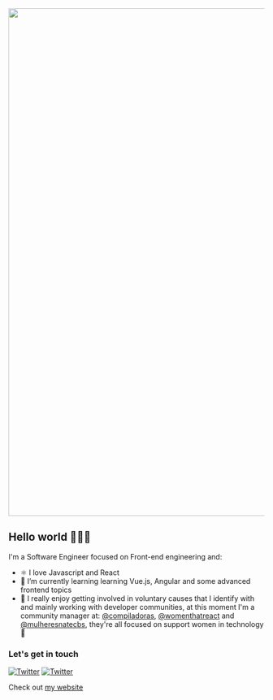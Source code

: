 <img width="1000" src="https://i.ibb.co/k3p4zMs/comm-geovanna.png" />

## Hello world 👩🏽‍💻

I'm a Software Engineer focused on Front-end engineering and:

- ⚛️ I love Javascript and React
- 🌱 I’m currently learning learning Vue.js, Angular and some advanced frontend topics
- 💜 I really enjoy getting involved in voluntary causes that I identify with and mainly working with developer communities, at this moment I'm a community manager at: [@compiladoras](https://twitter.com/compiladoras), [@womenthatreact](https://twitter.com/womenthatreact) and [@mulheresnatecbs](https://twitter.com/mulheresnatecbs), they're all focused on support women in technology 💃

### Let's get in touch

[![Twitter](https://img.shields.io/badge/linkedin-%230077B5.svg?&style=for-the-badge&logo=linkedin&logoColor=white)](https://www.linkedin.com/in/geovanasilva/) [![Twitter](https://img.shields.io/badge/twitter-%231DA1F2.svg?&style=for-the-badge&logo=twitter&logoColor=white)](https://twitter.com/olageovana)

Check out [my website](geovanasilva.github.io)
